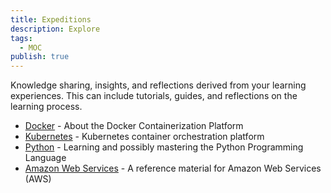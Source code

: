 ```yaml
---
title: Expeditions
description: Explore
tags:
  - MOC
publish: true
---
```


Knowledge sharing, insights, and reflections derived from your learning experiences. This can include tutorials, guides, and reflections on the learning process.

- [Docker](./expeditions/devops/docker/docker.md) - About the Docker Containerization Platform
- [Kubernetes](./expeditions/devops/kubernetes/kubernetes.md) - Kubernetes container orchestration platform
- [Python](./expeditions/programming-langs/python/python.md) - Learning and possibly mastering the Python Programming Language
- [Amazon Web Services](./expeditions/cloud/aws/aws.md) - A reference material for Amazon Web Services (AWS)



